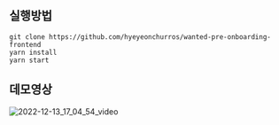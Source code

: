 ## 실행방법
```
git clone https://github.com/hyeyeonchurros/wanted-pre-onboarding-frontend
yarn install
yarn start
```

## 데모영상
![2022-12-13_17_04_54_video](https://user-images.githubusercontent.com/81298254/207261687-c01364c2-a16b-448c-b362-dc0175122233.gif)
